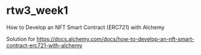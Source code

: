 # rtw3_week1
How to Develop an NFT Smart Contract (ERC721) with Alchemy

Solution for https://docs.alchemy.com/docs/how-to-develop-an-nft-smart-contract-erc721-with-alchemy
